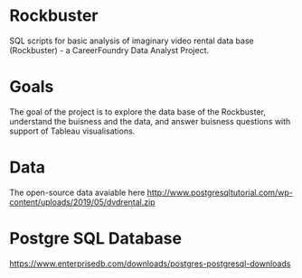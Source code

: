 # Rockbuster
SQL scripts for basic analysis of imaginary video rental data base (Rockbuster) - a CareerFoundry Data Analyst Project.
# Goals
The goal of the project is to explore the data base of the Rockbuster, understand the buisness and the data, and answer buisness questions with support of Tableau visualisations.
# Data
The open-source data avaiable here
http://www.postgresqltutorial.com/wp-content/uploads/2019/05/dvdrental.zip
# Postgre SQL Database
https://www.enterprisedb.com/downloads/postgres-postgresql-downloads
